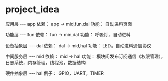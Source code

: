 # project_idea

应用层 --- app
依赖： app -> mid,fun,dal
功能： 自动进料页面

功能层 --- fun
依赖： fun -> min,dal
功能： 呼吸灯，自动进料

设备抽象层 --- dal
依赖： dal -> mid,hal
功能： LED，自动进料通信协议

中间服务层 --- mid
依赖： mid -> hal
功能： 模块间发布订阅通信（权限管理），日志系统，内存管理，线程池，数据结构

硬件抽象层 --- hal
例子： GPIO，UART，TIMER






